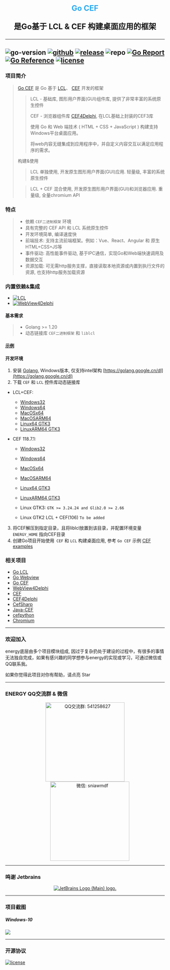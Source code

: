 <p align="center">
   <span style="color: #2ba9f1;font-size: 24px;font-weight: bold;">Go CEF</span>
</p>

<p align="center" style="font-size: 24px;">
    <strong>
        是Go基于 LCL & CEF 构建桌面应用的框架
    </strong>
</p>

---
![go-version](https://img.shields.io/github/go-mod/go-version/energye/cef?logo=git&logoColor=green)
[![github](https://img.shields.io/github/last-commit/energye/cef/main.svg?logo=github&logoColor=green&label=commit)](https://github.com/energye/cef)
[![release](https://img.shields.io/github/v/release/energye/cef?logo=git&logoColor=green)](https://github.com/energye/cef/releases)
![repo](https://img.shields.io/github/repo-size/energye/cef.svg?logo=github&logoColor=green&label=repo-size)
[![Go Report](https://goreportcard.com/badge/github.com/energye/cef)](https://goreportcard.com/report/github.com/energye/cef)
[![Go Reference](https://pkg.go.dev/badge/github.com/energye/cef)](https://pkg.go.dev/github.com/energye/cef)
[![license](https://img.shields.io/github/license/energye/cef.svg?logo=git&logoColor=red)](http://www.apache.org/licenses/LICENSE-2.0)
---

### 项目简介

> [Go CEF](https://github.com/energye/cef) 
> 是 Go 基于
> [LCL](https://www.lazarus-ide.org/)、
> [CEF](https://bitbucket.org/chromiumembedded/cef)
> 开发的框架
>
>> LCL - 基础库, 图形用户界面(GUI)组件库, 提供了非常丰富的系统原生控件
>>
>> CEF - 浏览器组件库 [CEF4Delphi](https://github.com/salvadordf/CEF4Delphi), 在LCL基础上封装的CEF3库
>> 
>> 使用 Go 和 Web 端技术 ( HTML + CSS + JavaScript ) 构建支持Windows平台桌面应用。
>>
>> 将web内容无缝集成到应用程序中，并自定义内容交互以满足应用程序的需求。
> 
> 构建&使用
> 
>> LCL 单独使用, 开发原生图形用户界面(GUI)应用. 轻量级, 丰富的系统原生控件
>
>> LCL + CEF 混合使用, 开发原生图形用户界面(GUI)和浏览器应用. 重量级, 全量chromium API



### 特点

> - 依赖 `CEF二进制框架` 环境
> - 具有完整的 CEF API 和 LCL 系统原生控件
> - 开发环境简单, 编译速度快
> - 前端技术: 支持主流前端框架。例如：Vue、React、Angular 和 原生HTML+CSS+JS等
> - 事件驱动: 高性能事件驱动, 基于IPC通信，实现Go和Web端快速调用及数据交互
> - 资源加载: 可无需http服务支撑，直接读取本地资源或内置到执行文件的资源, 也支持http服务加载资源

### 内置依赖&集成

- [![LCL](https://img.shields.io/badge/LCL-green)](https://github.com/energye/lcl)
- [![WebView4Delphi](https://img.shields.io/badge/Webview2%20-green)](https://github.com/salvadordf/WebView4Delphi)

#### 基本需求

> - Golang >= 1.20
> - 动态链接库 `CEF二进制框架` 和 `liblcl`

#### [示例](https://github.com/energye/examples/tree/main/cef)

#### 开发环境

1. 安装 [Golang](https://golang.google.cn/dl/), Windows版本, 仅支持intel架构 [https://golang.google.cn/dl](https://golang.google.cn/dl)
2. 下载 `CEF` 和 `LCL` 控件库动态链接库
- LCL+CEF:

  - [Windows32](https://sourceforge.net/projects/liblcl/files/v3.0.0/lcl_cef_binary_windows32.zip/download)
  - [Windows64](https://sourceforge.net/projects/liblcl/files/v3.0.0/lcl_cef_binary_windows64.zip/download)
  - [MacOSx64](https://sourceforge.net/projects/liblcl/files/v3.0.0/lcl_cef_binary_macosx64.zip/download)
  - [MacOSARM64](https://sourceforge.net/projects/liblcl/files/v3.0.0/lcl_cef_binary_macosarm64.zip/download)
  - [Linux64 GTK3](https://sourceforge.net/projects/liblcl/files/v3.0.0/lcl_cef_binary_linux64.zip/download)
  - [LinuxARM64 GTK3](https://sourceforge.net/projects/liblcl/files/v3.0.0/lcl_cef_binary_linuxarm64.zip/download)

- CEF 118.7.1:

  - [Windows32](https://cef-builds.spotifycdn.com/cef_binary_118.7.1%2Bg99817d2%2Bchromium-118.0.5993.119_windows32_client.tar.bz2)
  - [Windows64](https://cef-builds.spotifycdn.com/cef_binary_118.7.1%2Bg99817d2%2Bchromium-118.0.5993.119_windows64_client.tar.bz2)
  - [MacOSx64](https://cef-builds.spotifycdn.com/cef_binary_118.7.1%2Bg99817d2%2Bchromium-118.0.5993.119_macosx64_minimal.tar.bz2)
  - [MacOSARM64](https://cef-builds.spotifycdn.com/cef_binary_118.7.1%2Bg99817d2%2Bchromium-118.0.5993.119_macosarm64_minimal.tar.bz2)
  - [Linux64 GTK3](https://cef-builds.spotifycdn.com/cef_binary_118.7.1%2Bg99817d2%2Bchromium-118.0.5993.119_linux64_minimal.tar.bz2)
  - [LinuxARM64 GTK3](https://cef-builds.spotifycdn.com/cef_binary_118.7.1%2Bg99817d2%2Bchromium-118.0.5993.119_linuxarm64_minimal.tar.bz2)
  
  - Linux GTK3: `GTK >= 3.24.24 and Glib2.0 >= 2.66`

  - Linux GTK2 LCL + CEF(106) `To be added`

3. 将CEF解压到指定目录，且将liblcl放置到该目录，并配置环境变量 `ENERGY_HOME` 指向CEF目录
4. 创建Go项目开始使用` CEF` 和 `LCL` 构建桌面应用, 参考 `Go CEF` 示例 [CEF examples](https://github.com/energye/examples/tree/main/cef)

### 相关项目
* [Go LCL](https://github.com/energye/lcl)
* [Go Webview](https://github.com/energye/wv)
* [Go CEF](https://github.com/energye/cef)
* [WebView4Delphi](https://github.com/salvadordf/WebView4Delphi)
* [CEF](https://github.com/chromiumembedded/cef)
* [CEF4Delphi](https://github.com/salvadordf/CEF4Delphi)
* [CefSharp](https://github.com/cefsharp/CefSharp)
* [Java-CEF](https://bitbucket.org/chromiumembedded/java-cef)
* [cefpython](https://github.com/cztomczak/cefpython)
* [Chromium](https://chromium.googlesource.com/chromium/src/)

---

### 欢迎加入
energy底层由多个项目模块组成, 因过于复杂扔处于建设的过程中，有很多的事情无法独自完成，如果有感兴趣的同学想参与energy的实现或学习，可通过微信或QQ联系我。

如果你觉得此项目对你有帮助，请点亮 Star

---

### ENERGY QQ交流群 & 微信

<p align="center">
    <img src="https://assets.yanghy.cn/qq-group.jpg" width="250" title="QQ交流群: 541258627" alt="QQ交流群: 541258627">
    <img src="https://assets.yanghy.cn/we-chat.jpg" width="250" title="微信: sniawmdf" alt="微信: sniawmdf" style="margin-left: 30px;">
</p>

---

### 鸣谢 Jetbrains

<p align="center">
    <a href="https://www.jetbrains.com?from=energy">
        <img src="https://resources.jetbrains.com/storage/products/company/brand/logos/jb_beam.svg" alt="JetBrains Logo (Main) logo.">
    </a>
</p>

---

### 项目截图
##### Windows-10
<img src="https://assets.yanghy.cn/CEF-simple.png">

----

### 开源协议

[![license](https://img.shields.io/github/license/energye/cef.svg?logo=git&logoColor=green)](http://www.apache.org/licenses/LICENSE-2.0)
